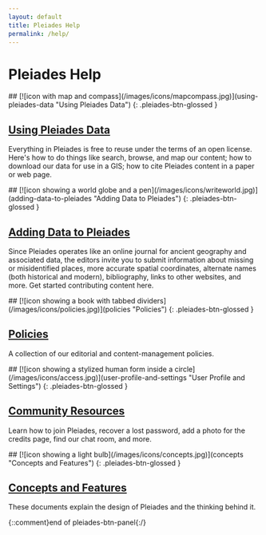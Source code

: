 ```yaml
---
layout: default
title: Pleiades Help
permalink: /help/
---
```


# Pleiades Help

<div class="pleiades-btn-panel spacious">

<div>
## [![icon with map and compass](/images/icons/mapcompass.jpg)](using-pleiades-data "Using Pleiades Data") 
{: .pleiades-btn-glossed }

## [Using Pleiades Data](using-pleiades-data)

Everything in Pleiades is free to reuse under the terms of an open license.
Here's how to do things like search, browse, and map our content; how to
download our data for use in a GIS; how to cite Pleiades content in a paper or
web page. 
</div>

<div>
## [![icon showing a world globe and a pen](/images/icons/writeworld.jpg)](adding-data-to-pleiades "Adding Data to Pleiades")
{: .pleiades-btn-glossed }

## [Adding Data to Pleiades](adding-data-to-pleiades)

Since Pleiades operates like an online journal for ancient geography and
associated data, the editors invite you to submit information about missing or
misidentified places, more accurate spatial coordinates, alternate names (both
historical and modern), bibliography, links to other websites, and more. Get
started contributing content here. 
</div>

<div>
## [![icon showing a book with tabbed dividers](/images/icons/policies.jpg)](policies "Policies")
{: .pleiades-btn-glossed }

## [Policies](policies)

A collection of our editorial and content-management policies.
</div>

<div>
## [![icon showing a stylized human form inside a circle](/images/icons/access.jpg)](user-profile-and-settings "User Profile and Settings")
{: .pleiades-btn-glossed }

## [Community Resources](user-profile-and-settings)

Learn how to join Pleiades, recover a lost password, add a photo for the
credits page, find our chat room, and more. 
</div>

<div>
## [![icon showing a light bulb](/images/icons/concepts.jpg)](concepts "Concepts and Features")
{: .pleiades-btn-glossed }

## [Concepts and Features](concepts)

These documents explain the design of Pleiades and the thinking behind it. 
</div>

    
</div>  {::comment}end of pleiades-btn-panel{:/}

